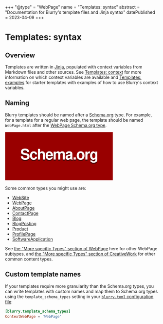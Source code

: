 +++
"@type" = "WebPage"
name = "Templates: syntax"
abstract = "Documentation for Blurry's template files and Jinja syntax"
datePublished = 2023-04-09
+++

# Templates: syntax

## Overview

Templates are written in [Jinja](https://jinja.palletsprojects.com/), populated with context variables from Markdown files and other sources.
See [Templates: context](./context.md) for more information on which context variables are available and [Templates: examples](./examples.md) for starter templates with examples of how to use Blurry's context variables.

## Naming

Blurry templates should be named after a [Schema.org](https://schema.org/) type.
For example, for a template for a regular web page, the template should be named `WebPage.html` after the [WebPage Schema.org type](https://schema.org/WebPage).

![Schema.org logo](../images/schema.org-logo.png)

Some common types you might use are:

- [WebSite](https://schema.org/WebSite)
- [WebPage](https://schema.org/WebPage)
- [AboutPage](https://schema.org/AboutPage)
- [ContactPage](https://schema.org/ContactPage)
- [Blog](https://schema.org/Blog)
- [BlogPosting](https://schema.org/BlogPosting)
- [Product](https://schema.org/Product)
- [ProfilePage](https://schema.org/ProfilePage)
- [SoftwareApplication](https://schema.org/SoftwareApplication)

See [the "More specific Types" section of WebPage](https://schema.org/WebPage#subtypes) here for other WebPage subtypes, and [the "More specific Types" section of CreativeWork](https://schema.org/CreativeWork#subtypes) for other common content types.

## Custom template names

If your templates require more granularity than the Schema.org types, you can write templates with custom names and map them to Schema.org types using the `template_schema_types` setting in your [`blurry.toml` configuration file](../configuration/blurry.toml.md):

```toml
[blurry.template_schema_types]
ContextWebPage = 'WebPage'
```
